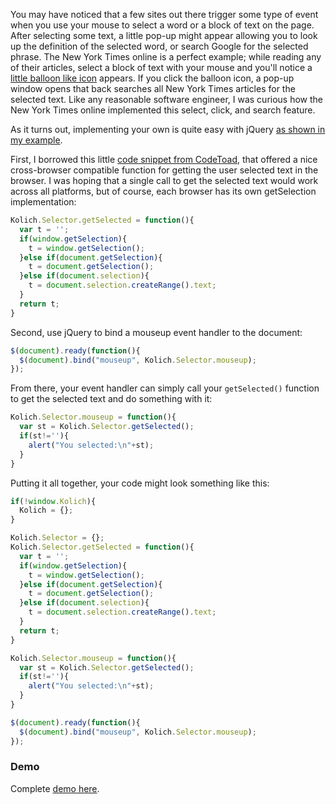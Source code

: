You may have noticed that a few sites out there trigger some type of event when you use your mouse to select a word or a block of text on the page.  After selecting some text, a little pop-up might appear allowing you to look up the definition of the selected word, or search Google for the selected phrase.  The New York Times online is a perfect example; while reading any of their articles, select a block of text with your mouse and you'll notice a [little balloon like icon](http://graphics8.nytimes.com/images/global/word_reference/ref_bubble.png) appears.  If you click the balloon icon, a pop-up window opens that back searches all New York Times articles for the selected text.  Like any reasonable software engineer, I was curious how the New York Times online implemented this select, click, and search feature.

As it turns out, implementing your own is quite easy with jQuery [as shown in my example](static/entries/use-javascript-and-jquery-to-get-user-selected-text/get-selected-text-javascript.html).

First, I borrowed this little [code snippet from CodeToad](http://www.codetoad.com/javascript_get_selected_text.asp), that offered a nice cross-browser compatible function for getting the user selected text in the browser.  I was hoping that a single call to get the selected text would work across all platforms, but of course, each browser has its own getSelection implementation:

```javascript
Kolich.Selector.getSelected = function(){
  var t = '';
  if(window.getSelection){
    t = window.getSelection();
  }else if(document.getSelection){
    t = document.getSelection();
  }else if(document.selection){
    t = document.selection.createRange().text;
  }
  return t;
}
```

Second, use jQuery to bind a mouseup event handler to the document:

```javascript
$(document).ready(function(){
  $(document).bind("mouseup", Kolich.Selector.mouseup);
});
```

From there, your event handler can simply call your `getSelected()` function to get the selected text and do something with it:

```javascript
Kolich.Selector.mouseup = function(){
  var st = Kolich.Selector.getSelected();
  if(st!=''){
    alert("You selected:\n"+st);
  }
}
```

Putting it all together, your code might look something like this:

```javascript
if(!window.Kolich){
  Kolich = {};
}

Kolich.Selector = {};
Kolich.Selector.getSelected = function(){
  var t = '';
  if(window.getSelection){
    t = window.getSelection();
  }else if(document.getSelection){
    t = document.getSelection();
  }else if(document.selection){
    t = document.selection.createRange().text;
  }
  return t;
}

Kolich.Selector.mouseup = function(){
  var st = Kolich.Selector.getSelected();
  if(st!=''){
    alert("You selected:\n"+st);
  }
}

$(document).ready(function(){
  $(document).bind("mouseup", Kolich.Selector.mouseup);
});
```

### Demo

Complete [demo here](static/entries/use-javascript-and-jquery-to-get-user-selected-text/get-selected-text-javascript.html).